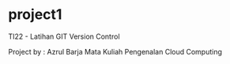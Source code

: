 # project1
TI22 - Latihan GIT Version Control

Project by : Azrul Barja
Mata Kuliah Pengenalan Cloud Computing

